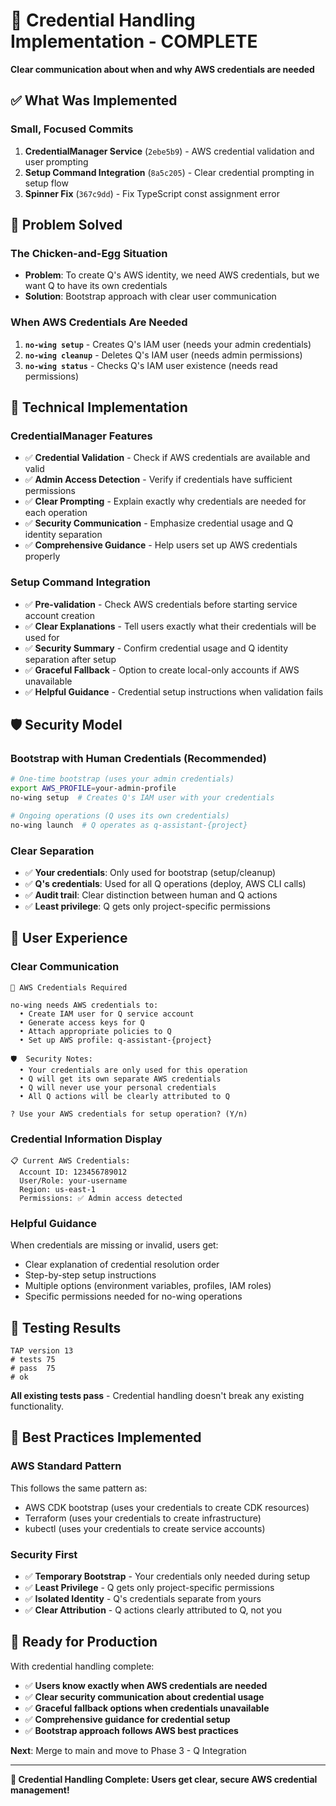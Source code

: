 # 🔐 Credential Handling Implementation - COMPLETE

**Clear communication about when and why AWS credentials are needed**

## ✅ What Was Implemented

### Small, Focused Commits
1. **CredentialManager Service** (`2ebe5b9`) - AWS credential validation and user prompting
2. **Setup Command Integration** (`8a5c205`) - Clear credential prompting in setup flow
3. **Spinner Fix** (`367c9dd`) - Fix TypeScript const assignment error

## 🎯 Problem Solved

### **The Chicken-and-Egg Situation**
- **Problem**: To create Q's AWS identity, we need AWS credentials, but we want Q to have its own credentials
- **Solution**: Bootstrap approach with clear user communication

### **When AWS Credentials Are Needed**
1. **`no-wing setup`** - Creates Q's IAM user (needs your admin credentials)
2. **`no-wing cleanup`** - Deletes Q's IAM user (needs admin permissions)  
3. **`no-wing status`** - Checks Q's IAM user existence (needs read permissions)

## 🔧 Technical Implementation

### CredentialManager Features
- ✅ **Credential Validation** - Check if AWS credentials are available and valid
- ✅ **Admin Access Detection** - Verify if credentials have sufficient permissions
- ✅ **Clear Prompting** - Explain exactly why credentials are needed for each operation
- ✅ **Security Communication** - Emphasize credential usage and Q identity separation
- ✅ **Comprehensive Guidance** - Help users set up AWS credentials properly

### Setup Command Integration
- ✅ **Pre-validation** - Check AWS credentials before starting service account creation
- ✅ **Clear Explanations** - Tell users exactly what their credentials will be used for
- ✅ **Security Summary** - Confirm credential usage and Q identity separation after setup
- ✅ **Graceful Fallback** - Option to create local-only accounts if AWS unavailable
- ✅ **Helpful Guidance** - Credential setup instructions when validation fails

## 🛡️ Security Model

### **Bootstrap with Human Credentials (Recommended)**
```bash
# One-time bootstrap (uses your admin credentials)
export AWS_PROFILE=your-admin-profile
no-wing setup  # Creates Q's IAM user with your credentials

# Ongoing operations (Q uses its own credentials)
no-wing launch  # Q operates as q-assistant-{project}
```

### **Clear Separation**
- ✅ **Your credentials**: Only used for bootstrap (setup/cleanup)
- ✅ **Q's credentials**: Used for all Q operations (deploy, AWS CLI calls)
- ✅ **Audit trail**: Clear distinction between human and Q actions
- ✅ **Least privilege**: Q gets only project-specific permissions

## 💬 User Experience

### **Clear Communication**
```
🔐 AWS Credentials Required

no-wing needs AWS credentials to:
  • Create IAM user for Q service account
  • Generate access keys for Q
  • Attach appropriate policies to Q
  • Set up AWS profile: q-assistant-{project}

🛡️  Security Notes:
  • Your credentials are only used for this operation
  • Q will get its own separate AWS credentials
  • Q will never use your personal credentials
  • All Q actions will be clearly attributed to Q

? Use your AWS credentials for setup operation? (Y/n)
```

### **Credential Information Display**
```
📋 Current AWS Credentials:
  Account ID: 123456789012
  User/Role: your-username
  Region: us-east-1
  Permissions: ✅ Admin access detected
```

### **Helpful Guidance**
When credentials are missing or invalid, users get:
- Clear explanation of credential resolution order
- Step-by-step setup instructions
- Multiple options (environment variables, profiles, IAM roles)
- Specific permissions needed for no-wing operations

## 🧪 Testing Results

```
TAP version 13
# tests 75
# pass  75
# ok
```

**All existing tests pass** - Credential handling doesn't break any existing functionality.

## 🎯 Best Practices Implemented

### **AWS Standard Pattern**
This follows the same pattern as:
- AWS CDK bootstrap (uses your credentials to create CDK resources)
- Terraform (uses your credentials to create infrastructure)
- kubectl (uses your credentials to create service accounts)

### **Security First**
- ✅ **Temporary Bootstrap** - Your credentials only needed during setup
- ✅ **Least Privilege** - Q gets only project-specific permissions
- ✅ **Isolated Identity** - Q's credentials separate from yours
- ✅ **Clear Attribution** - Q actions clearly attributed to Q, not you

## 🚀 Ready for Production

With credential handling complete:
- ✅ **Users know exactly when AWS credentials are needed**
- ✅ **Clear security communication about credential usage**
- ✅ **Graceful fallback options when credentials unavailable**
- ✅ **Comprehensive guidance for credential setup**
- ✅ **Bootstrap approach follows AWS best practices**

**Next**: Merge to main and move to Phase 3 - Q Integration

---

**🎉 Credential Handling Complete: Users get clear, secure AWS credential management!**
